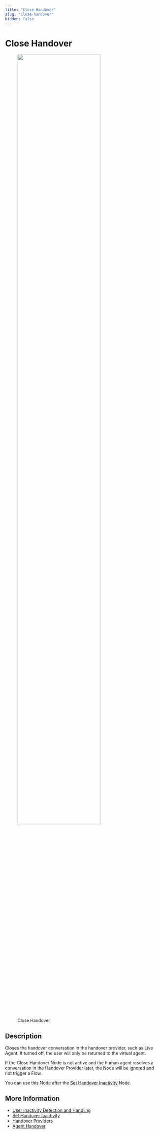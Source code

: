 ```yaml
---
title: "Close Handover"
slug: "close-handover"
hidden: false
---
```

# Close Handover

<figure>
  <img class="image-center" src="{{config.site_url}}ai/flow-nodes/images/other/close-handover.png" width="80%" />
  <figcaption>Close Handover</figcaption>
</figure>

## Description
<div class="divider"></div>

Closes the handover conversation in the handover provider, such as Live Agent. If turned off, the user will only be returned to the virtual agent.

If the Close Handover Node is not active and the human agent resolves a conversation in the Handover Provider later, the Node will be ignored and not trigger a Flow.

You can use this Node after the [Set Handover Inactivity](set-handover-inactivity.md) Node.

## More Information

- [User Inactivity Detection and Handling](../../handover-providers/user-inactivity-detection.md)
- [Set Handover Inactivity](set-handover-inactivity.md)
- [Handover Providers](../../handover-providers/overview.md)
- [Agent Handover](handover-to-agent.md)